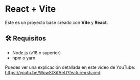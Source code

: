 # React + Vite


Este es un proyecto base creado con **Vite** y **React**.

## 🛠️ Requisitos

- Node.js (v18 o superior)
- npm o yarn

Puedes ver una explicación detallada en este video de YouTube:
https://youtu.be/WowStXifAeU?feature=shared
